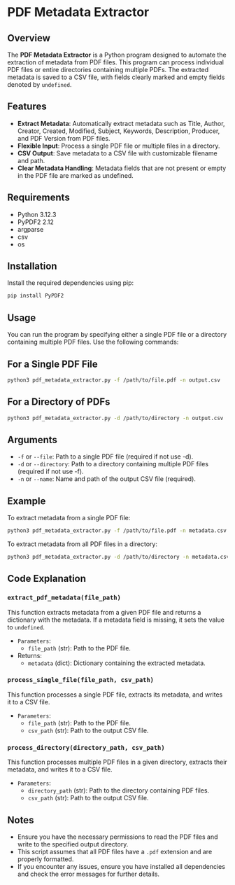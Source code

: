# PDF Metadata Extractor

## Overview

The **PDF Metadata Extractor** is a Python program designed to automate the extraction of metadata from PDF files. This program can process individual PDF files or entire directories containing multiple PDFs. The extracted metadata is saved to a CSV file, with fields clearly marked and empty fields denoted by `undefined`.

## Features

- **Extract Metadata**: Automatically extract metadata such as Title, Author, Creator, Created, Modified, Subject, Keywords, Description, Producer, and PDF Version from PDF files.
- **Flexible Input**: Process a single PDF file or multiple files in a directory.
- **CSV Output**: Save metadata to a CSV file with customizable filename and path.
- **Clear Metadata Handling**: Metadata fields that are not present or empty in the PDF file are marked as undefined.

## Requirements

- Python 3.12.3
- PyPDF2 2.12
- argparse
- csv
- os

## Installation

Install the required dependencies using pip:

```bash
pip install PyPDF2
```

## Usage

You can run the program by specifying either a single PDF file or a directory containing multiple PDF files. Use the following commands:

## For a Single PDF File

```bash
python3 pdf_metadata_extractor.py -f /path/to/file.pdf -n output.csv
```

## For a Directory of PDFs

```bash
python3 pdf_metadata_extractor.py -d /path/to/directory -n output.csv
```

## Arguments

- `-f` or `--file`: Path to a single PDF file (required if not use -d).
- `-d` or `--directory`: Path to a directory containing multiple PDF files (required if not use -f).
- `-n` or `--name`: Name and path of the output CSV file (required).

## Example

To extract metadata from a single PDF file:

```bash
python3 pdf_metadata_extractor.py -f /path/to/file.pdf -n metadata.csv
```

To extract metadata from all PDF files in a directory:

```bash
python3 pdf_metadata_extractor.py -d /path/to/directory -n metadata.csv
```

## Code Explanation

### `extract_pdf_metadata(file_path)`

This function extracts metadata from a given PDF file and returns a dictionary with the metadata. If a metadata field is missing, it sets the value to `undefined`.

- `Parameters`:
  - `file_path` (str): Path to the PDF file.
- Returns:
  - `metadata` (dict): Dictionary containing the extracted metadata.

### `process_single_file(file_path, csv_path)`

This function processes a single PDF file, extracts its metadata, and writes it to a CSV file.

- `Parameters`:
  - `file_path` (str): Path to the PDF file.
  - `csv_path` (str): Path to the output CSV file.

### `process_directory(directory_path, csv_path)`

This function processes multiple PDF files in a given directory, extracts their metadata, and writes it to a CSV file.

- `Parameters`:
  - `directory_path` (str): Path to the directory containing PDF files.
  - `csv_path` (str): Path to the output CSV file.

## Notes

- Ensure you have the necessary permissions to read the PDF files and write to the specified output directory.
- This script assumes that all PDF files have a `.pdf` extension and are properly formatted.
- If you encounter any issues, ensure you have installed all dependencies and check the error messages for further details.
